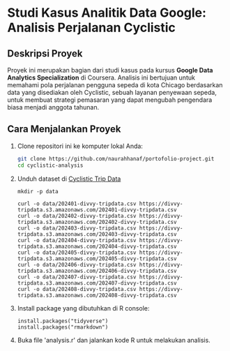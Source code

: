 # Studi Kasus Analitik Data Google: Analisis Perjalanan Cyclistic

## Deskripsi Proyek
Proyek ini merupakan bagian dari studi kasus pada kursus **Google Data Analytics Specialization** di Coursera. Analisis ini bertujuan untuk memahami pola perjalanan pengguna sepeda di kota Chicago berdasarkan data yang disediakan oleh Cyclistic, sebuah layanan penyewaan sepeda, untuk membuat strategi pemasaran yang dapat mengubah pengendara biasa menjadi anggota tahunan.

## Cara Menjalankan Proyek
1. Clone repositori ini ke komputer lokal Anda:
   ```bash
   git clone https://github.com/naurahhanaf/portofolio-project.git
   cd cyclistic-analysis
   
2. Unduh dataset di [Cyclistic Trip Data](https://divvy-tripdata.s3.amazonaws.com/index.html)
   ```
   mkdir -p data

   curl -o data/202401-divvy-tripdata.csv https://divvy-tripdata.s3.amazonaws.com/202401-divvy-tripdata.csv
   curl -o data/202402-divvy-tripdata.csv https://divvy-tripdata.s3.amazonaws.com/202402-divvy-tripdata.csv
   curl -o data/202403-divvy-tripdata.csv https://divvy-tripdata.s3.amazonaws.com/202403-divvy-tripdata.csv
   curl -o data/202404-divvy-tripdata.csv https://divvy-tripdata.s3.amazonaws.com/202404-divvy-tripdata.csv
   curl -o data/202405-divvy-tripdata.csv https://divvy-tripdata.s3.amazonaws.com/202405-divvy-tripdata.csv
   curl -o data/202406-divvy-tripdata.csv https://divvy-tripdata.s3.amazonaws.com/202406-divvy-tripdata.csv
   curl -o data/202407-divvy-tripdata.csv https://divvy-tripdata.s3.amazonaws.com/202407-divvy-tripdata.csv
   curl -o data/202408-divvy-tripdata.csv https://divvy-tripdata.s3.amazonaws.com/202408-divvy-tripdata.csv

3. Install package yang dibutuhkan di R console:
   ```
   install.packages("tidyverse")
   install.packages("rmarkdown")

4. Buka file 'analysis.r' dan jalankan kode R untuk melakukan analisis. 
